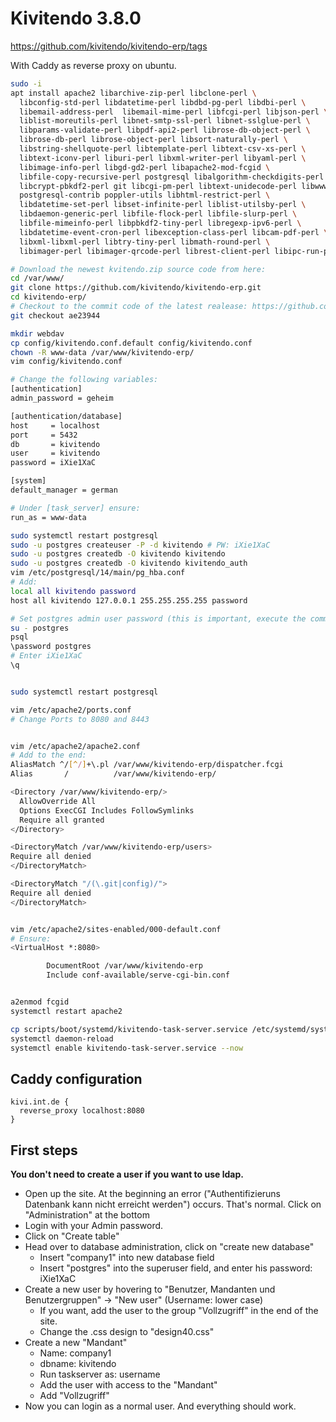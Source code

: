 # Kivitendo 3.8.0

<https://github.com/kivitendo/kivitendo-erp/tags>

With Caddy as reverse proxy on ubuntu.

```bash
sudo -i
apt install apache2 libarchive-zip-perl libclone-perl \
  libconfig-std-perl libdatetime-perl libdbd-pg-perl libdbi-perl \
  libemail-address-perl  libemail-mime-perl libfcgi-perl libjson-perl \
  liblist-moreutils-perl libnet-smtp-ssl-perl libnet-sslglue-perl \
  libparams-validate-perl libpdf-api2-perl librose-db-object-perl \
  librose-db-perl librose-object-perl libsort-naturally-perl \
  libstring-shellquote-perl libtemplate-perl libtext-csv-xs-perl \
  libtext-iconv-perl liburi-perl libxml-writer-perl libyaml-perl \
  libimage-info-perl libgd-gd2-perl libapache2-mod-fcgid \
  libfile-copy-recursive-perl postgresql libalgorithm-checkdigits-perl \
  libcrypt-pbkdf2-perl git libcgi-pm-perl libtext-unidecode-perl libwww-perl \
  postgresql-contrib poppler-utils libhtml-restrict-perl \
  libdatetime-set-perl libset-infinite-perl liblist-utilsby-perl \
  libdaemon-generic-perl libfile-flock-perl libfile-slurp-perl \
  libfile-mimeinfo-perl libpbkdf2-tiny-perl libregexp-ipv6-perl \
  libdatetime-event-cron-perl libexception-class-perl libcam-pdf-perl \
  libxml-libxml-perl libtry-tiny-perl libmath-round-perl \
  libimager-perl libimager-qrcode-perl librest-client-perl libipc-run-perl postgresql-contrib poppler-utils

# Download the newest kvitendo.zip source code from here:
cd /var/www/
git clone https://github.com/kivitendo/kivitendo-erp.git
cd kivitendo-erp/
# Checkout to the commit code of the latest realease: https://github.com/kivitendo/kivitendo-erp/tags
git checkout ae23944 

mkdir webdav
cp config/kivitendo.conf.default config/kivitendo.conf
chown -R www-data /var/www/kivitendo-erp/
vim config/kivitendo.conf

# Change the following variables:
[authentication]
admin_password = geheim

[authentication/database]
host     = localhost
port     = 5432
db       = kivitendo
user     = kivitendo
password = iXie1XaC

[system]
default_manager = german

# Under [task_server] ensure:
run_as = www-data

sudo systemctl restart postgresql
sudo -u postgres createuser -P -d kivitendo # PW: iXie1XaC
sudo -u postgres createdb -O kivitendo kivitendo 
sudo -u postgres createdb -O kivitendo kivitendo_auth
vim /etc/postgresql/14/main/pg_hba.conf
# Add: 
local all kivitendo password
host all kivitendo 127.0.0.1 255.255.255.255 password

# Set postgres admin user password (this is important, execute the commands one by one)
su - postgres
psql
\password postgres
# Enter iXie1XaC
\q


sudo systemctl restart postgresql

vim /etc/apache2/ports.conf
# Change Ports to 8080 and 8443


vim /etc/apache2/apache2.conf
# Add to the end: 
AliasMatch ^/[^/]+\.pl /var/www/kivitendo-erp/dispatcher.fcgi
Alias       /          /var/www/kivitendo-erp/

<Directory /var/www/kivitendo-erp/>
  AllowOverride All
  Options ExecCGI Includes FollowSymlinks
  Require all granted
</Directory>

<DirectoryMatch /var/www/kivitendo-erp/users>
Require all denied
</DirectoryMatch>

<DirectoryMatch "/(\.git|config)/">
Require all denied
</DirectoryMatch>


vim /etc/apache2/sites-enabled/000-default.conf
# Ensure:
<VirtualHost *:8080>

        DocumentRoot /var/www/kivitendo-erp
        Include conf-available/serve-cgi-bin.conf


a2enmod fcgid
systemctl restart apache2

cp scripts/boot/systemd/kivitendo-task-server.service /etc/systemd/system/
systemctl daemon-reload
systemctl enable kivitendo-task-server.service --now
```

## Caddy configuration

```Caddyfile
kivi.int.de {
  reverse_proxy localhost:8080
}
```

## First steps

**You don't need to create a user if you want to use ldap.**

- Open up the site. At the beginning an error ("Authentifizieruns Datenbank kann nicht erreicht werden") occurs. That's normal. Click on "Administration" at the bottom
- Login with your Admin password.
- Click on "Create table"
- Head over to database administration, click on "create new database"
  - Insert "company1" into new database field
  - Insert "postgres" into the superuser field, and enter his password: iXie1XaC
- Create a new user by hovering to "Benutzer, Mandanten und Benutzergruppen" -> "New user" (Username: lower case)
  - If you want, add the user to the group "Vollzugriff" in the end of the site.
  - Change the .css design to "design40.css"
- Create a new "Mandant"
  - Name: company1
  - dbname: kivitendo
  - Run taskserver as: username
  - Add the user with access to the "Mandant"
  - Add "Vollzugriff"
- Now you can login as a normal user. And everything should work.
